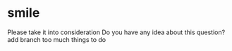 # smile
Please take it into consideration
Do you have any idea about this question?
add branch
too much things to do
